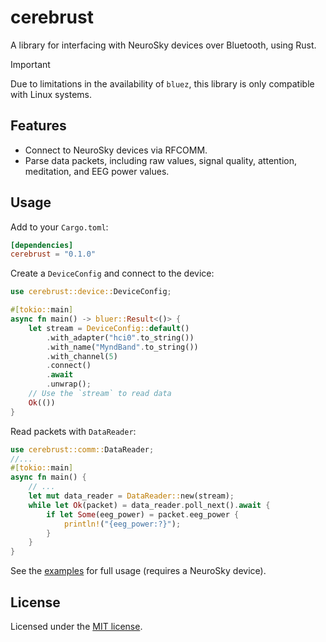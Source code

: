 # cerebrust

A library for interfacing with NeuroSky devices over Bluetooth, using Rust.

> [!IMPORTANT]
> Due to limitations in the availability of `bluez`, this library is only compatible with Linux systems.

## Features

- Connect to NeuroSky devices via RFCOMM.
- Parse data packets, including raw values, signal quality, attention, meditation, and EEG power values.

## Usage

Add to your `Cargo.toml`:

```toml
[dependencies]
cerebrust = "0.1.0"
```

Create a `DeviceConfig` and connect to the device:

```rust
use cerebrust::device::DeviceConfig;

#[tokio::main]
async fn main() -> bluer::Result<()> {
    let stream = DeviceConfig::default()
        .with_adapter("hci0".to_string())
        .with_name("MyndBand".to_string())
        .with_channel(5)
        .connect()
        .await
        .unwrap();
    // Use the `stream` to read data
    Ok(())
}
```

Read packets with `DataReader`:

```rust
use cerebrust::comm::DataReader;
//...
#[tokio::main]
async fn main() {
    // ...
    let mut data_reader = DataReader::new(stream);
    while let Ok(packet) = data_reader.poll_next().await {
        if let Some(eeg_power) = packet.eeg_power {
            println!("{eeg_power:?}");
        }
    }
}
```

See the [examples](./examples) for full usage (requires a NeuroSky device).

## License

Licensed under the [MIT license](./LICENSE).
